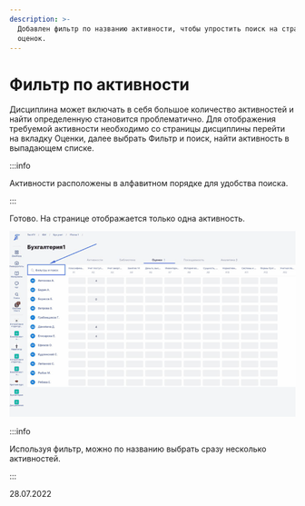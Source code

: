 ```yaml
---
description: >-
  Добавлен фильтр по названию активности, чтобы упростить поиск на странице
  оценок.
---
```


# Фильтр по активности

Дисциплина может включать в себя большое количество активностей и найти определенную становится проблематично. Для отображения требуемой активности необходимо со страницы дисциплины перейти на вкладку Оценки, далее выбрать Фильтр и поиск, найти активность в выпадающем списке.

:::info

Активности расположены в алфавитном порядке для удобства поиска.

:::

Готово. На странице отображается только одна активность.

![](<../../.gitbook/assets/Гифка с Gifius.ru-5.gif>)

:::info

Используя фильтр, можно по названию выбрать сразу  несколько активностей.

:::

28.07.2022
